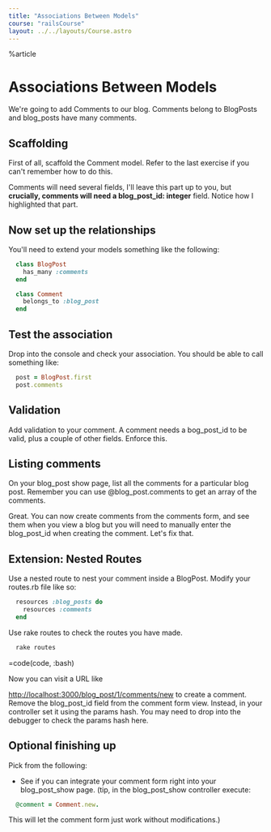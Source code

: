 ```yaml
---
title: "Associations Between Models"
course: "railsCourse"
layout: ../../layouts/Course.astro
---
```


%article

# Associations Between Models

We're going to add Comments to our blog. Comments belong to BlogPosts and blog_posts have many comments.

## Scaffolding

First of all, scaffold the Comment model. Refer to the last exercise if you can't remember how to do this.

Comments will need several fields, I'll leave this part up to you, but **crucially, comments will need a blog_post_id: integer** field. Notice how I highlighted that part.

## Now set up the relationships

You'll need to extend your models something like the following:

```ruby
  class BlogPost
    has_many :comments
  end

  class Comment
    belongs_to :blog_post
  end
```

## Test the association

Drop into the console and check your association. You should be able to call something like:

```ruby
  post = BlogPost.first
  post.comments
```

## Validation

Add validation to your comment. A comment needs a bog_post_id to be valid, plus a couple of other fields. Enforce this.

## Listing comments

On your blog_post show page, list all the comments for a particular blog post. Remember you can use @blog_post.comments to get an array of the comments.

Great. You can now create comments from the comments form, and see them when you view a blog but you will need to manually enter the blog_post_id when creating the comment. Let's fix that.

## Extension: Nested Routes

Use a nested route to nest your comment inside a BlogPost. Modify your routes.rb file like so:

```ruby
  resources :blog_posts do
    resources :comments
  end
```

Use rake routes to check the routes you have made.

```js
  rake routes
```

=code(code, :bash)

Now you can visit a URL like

<http://localhost:3000/blog_post/1/comments/new> to create a comment. Remove the blog_post_id field from the comment form view. Instead, in your controller set it using the params hash. You may need to drop into the debugger to check the params hash here.

## Optional finishing up

Pick from the following:

- See if you can integrate your comment form right into your blog_post_show page. (tip, in the blog_post_show controller execute:

```ruby
  @comment = Comment.new.
```

This will let the comment form just work without modifications.)
